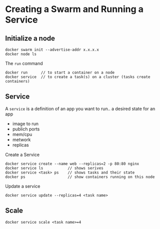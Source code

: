 # Creating a Swarm and Running a Service

## Initialize a node

    docker swarm init --advertise-addr x.x.x.x
    docker node ls

The `run` command 

    docker run      // to start a container on a node
    docker service  // to create a task(s) on a cluster (tasks create containers)

## Service
A `service` is a definition of an app you want to run.. a desired state for an app
- image to run 
- publich ports
- mem/cpu
- metwork
- replicas

Create a Service

    docker service create --name web --replicas=2 -p 80:80 nginx
    docker service ls           // shows serives
    docker service <task> ps    // shows tasks and their state
    docker ps                   // show containers running on this node

Update a service

    docker service update --replicas=4 <task name>

## Scale

    docker service scale <task name>=4
